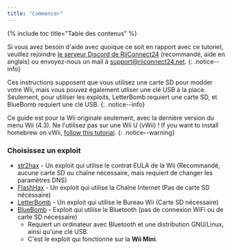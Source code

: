 ```yaml
---
title: "Commencer"
---
```


{% include toc title="Table des contenus" %}

Si vous avez besoin d'aide avec quoique ce soit en rapport avec ce tutoriel, veuillez rejoindre [le serveur Discord de RiiConnect24](https://discord.gg/b4Y7jfD) (recommandé, aide en anglais) ou envoyez-nous un mail à [support@riiconnect24.net](mailto:support@riiconnect24.net).
{: .notice--info}

Ces instructions supposent que vous utilisez une carte SD pour modder votre Wii, mais vous pouvez également utliser une clé USB à la place. Seulement, pour utiliser les exploits, LetterBomb requiert une carte SD, et BlueBomb requiert une clé USB.
{: .notice--info}

Ce guide est pour la Wii originale seulement, avec la dernière version du menu Wii (4.3). Ne l'utilisez pas sur une Wii U (vWii) ! If you want to install homebrew on vWii, [follow this tutorial](https://wiiuguide.xyz/#/vwii-modding).
{: .notice--warning}

### Choisissez un exploit

- [str2hax](str2hax) - Un exploit qui utilise le contrat EULA de la Wii (Recommandé, aucune carte SD ou chaîne nécessaire, mais requiert de changer les paramètres DNS)
- [FlashHax](flashhax) - Un exploit qui utilise la Chaîne Internet (Pas de carte SD nécessaire)
- [LetterBomb](letterbomb) - Un exploit qui utilise le Bureau Wii (Carte SD nécessaire)
- [BlueBomb](bluebomb) - Exploit qui utilise le Bluetooth (pas de connexion WiFi ou de carte SD nécessaire)
    * Requiert un ordinateur avec Bluetooth et une distribution GNU/Linux, ainsi qu'une clé USB.
    * C'est le exploit qui fonctionne sur la **Wii Mini**.
